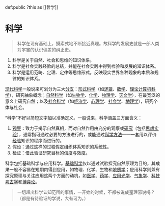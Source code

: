 
def:public ?this as [[哲学]]


# 科学

> 科学在现有基础上，摸索式地不断接近真理。故科学的发展史就是一部人类对宇宙的认识偏差的纠正史。

1. 科学是关于自然、社会和思维的知识体系。
2. 科学是社会实践经验的总结，并能在社会实践中得到检验和发展的知识体系。
3. 科学是运用范畴、定理、定律等思维形式，反映现实世界各种现象的本质和规律的知识体系。



[现代科学](https://zh.wikipedia.org/wiki/%E7%8E%B0%E4%BB%A3%E7%A7%91%E5%AD%A6 "现代科学")一般说来可划分为三大[分支](https://zh.wikipedia.org/wiki/%E7%A7%91%E5%AD%A6%E5%88%86%E6%94%AF "科学分支")：[形式科学](https://zh.wikipedia.org/wiki/%E5%BD%A2%E5%BC%8F%E7%A7%91%E5%AD%B8 "形式科学")（如[逻辑](https://zh.wikipedia.org/wiki/%E9%80%BB%E8%BE%91 "逻辑")、[数学](https://zh.wikipedia.org/wiki/%E6%95%B0%E5%AD%A6 "数学")、[理论计算机科学](https://zh.wikipedia.org/wiki/%E7%90%86%E8%AE%BA%E8%AE%A1%E7%AE%97%E6%9C%BA%E7%A7%91%E5%AD%A6 "理论计算机科学")），研究抽象概念；[自然科学](https://zh.wikipedia.org/wiki/%E8%87%AA%E7%84%B6%E7%A7%91%E5%AD%A6 "自然科学")（如[生物学](https://zh.wikipedia.org/wiki/%E7%94%9F%E7%89%A9%E5%AD%A6 "生物学")、[化学](https://zh.wikipedia.org/wiki/%E5%8C%96%E5%AD%A6 "化学")、[物理学](https://zh.wikipedia.org/wiki/%E7%89%A9%E7%90%86%E5%AD%A6 "物理学")、[天文学](https://zh.wikipedia.org/wiki/%E5%A4%A9%E6%96%87%E5%AD%A6 "天文学")），在最宽泛的意义上研究自然；以及[社会科学](https://zh.wikipedia.org/wiki/%E7%A4%BE%E4%BC%9A%E7%A7%91%E5%AD%A6 "社会科学")（如[经济学](https://zh.wikipedia.org/wiki/%E7%BB%8F%E6%B5%8E%E5%AD%A6 "经济学")、[心理学](https://zh.wikipedia.org/wiki/%E5%BF%83%E7%90%86%E5%AD%A6 "心理学")、[社会学](https://zh.wikipedia.org/wiki/%E7%A4%BE%E4%BC%9A%E5%AD%A6 "社会学")、[地理学](https://zh.wikipedia.org/wiki/%E5%9C%B0%E7%90%86%E5%AD%B8 "地理学")），研究个体与社会。


“科学”不好以简短文字加以准确定义。一般说来，科学涵盖三方面含义：

1.  [观察](https://zh.wikipedia.org/wiki/%E8%A7%80%E5%AF%9F "观察")：致力于揭示自然真相，而对自然作用由充分的观察或[研究](https://zh.wikipedia.org/wiki/%E7%A0%94%E7%A9%B6 "研究")（包括[思想实验](https://zh.wikipedia.org/wiki/%E6%80%9D%E6%83%B3%E5%AF%A6%E9%A9%97 "思想实验")），通常指可通过必要的方法进行的，或能通过[科学方法](https://zh.wikipedia.org/wiki/%E7%A7%91%E5%AD%B8%E6%96%B9%E6%B3%95 "科学方法")——一套用以评价[经验](https://zh.wikipedia.org/wiki/%E7%B6%93%E9%A9%97 "经验")知识的程序而进行的。
2.  假设：通过这样的过程假定组织体系知识的系统性。
3.  检证：借此验证研究目标的信度与效度。

科学包括基础科学与应用科学。[基础科学](https://zh.wikipedia.org/wiki/%E5%9F%BA%E7%A1%80%E7%A7%91%E5%AD%A6 "基础科学")仅以通过试验探究自然原理为目的，其成果一般不容易在短期内得到应用，如物理、化学、生物和[地质学](https://zh.wikipedia.org/wiki/%E5%9C%B0%E8%B4%A8%E5%AD%A6 "地质学")；应用科学则兼有探究原理与关注应用这两个方面的动机，如[医学](https://zh.wikipedia.org/wiki/%E5%8C%BB%E5%AD%A6 "医学")、[药学](https://zh.wikipedia.org/wiki/%E8%8D%AF%E5%AD%A6 "药学")、[应用光学](https://zh.wikipedia.org/w/index.php?title=%E5%BA%94%E7%94%A8%E5%85%89%E5%AD%A6&action=edit&redlink=1 "应用光学（页面不存在）")、[气象学](https://zh.wikipedia.org/wiki/%E6%B0%94%E8%B1%A1%E5%AD%A6 "气象学")、[科技考古学](https://zh.wikipedia.org/wiki/%E7%A7%91%E6%8A%80%E8%80%83%E5%8F%A4%E5%AD%A6 "科技考古学")和[博弈论](https://zh.wikipedia.org/wiki/%E5%8D%9A%E5%BC%88%E8%AE%BA "博弈论")。

> 一切超出科学认知范围的事情，一开始的时候，不都被说成歪理邪说吗？（都是有待验证的学说，大有可为。）